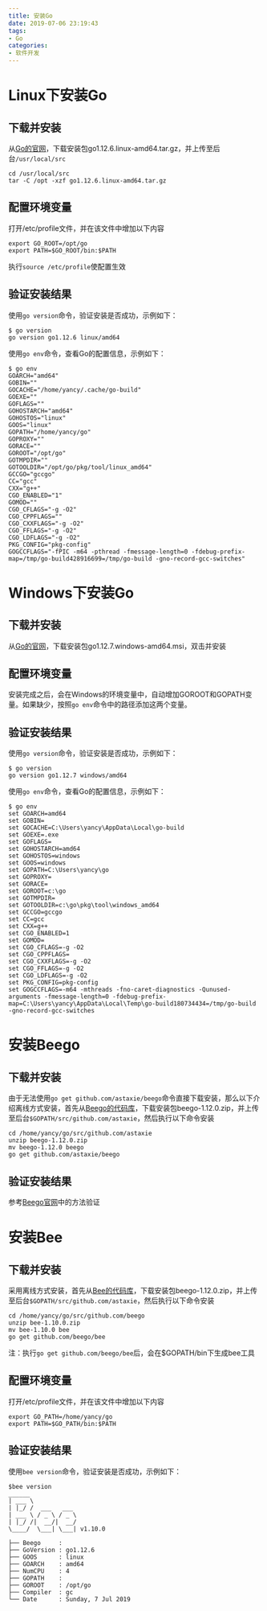 ```yaml
---
title: 安装Go
date: 2019-07-06 23:19:43
tags: 
- Go
categories:
- 软件开发
---
```


# Linux下安装Go

## 下载并安装
从[Go的官网](https://golang.google.cn/)，下载安装包go1.12.6.linux-amd64.tar.gz，并上传至后台`/usr/local/src`

```
cd /usr/local/src
tar -C /opt -xzf go1.12.6.linux-amd64.tar.gz
```

## 配置环境变量
打开/etc/profile文件，并在该文件中增加以下内容
```
export GO_ROOT=/opt/go
export PATH=$GO_ROOT/bin:$PATH
```
执行`source /etc/profile`使配置生效

## 验证安装结果
使用`go version`命令，验证安装是否成功，示例如下：
```
$ go version
go version go1.12.6 linux/amd64
```

使用`go env`命令，查看Go的配置信息，示例如下：
```
$ go env
GOARCH="amd64"
GOBIN=""
GOCACHE="/home/yancy/.cache/go-build"
GOEXE=""
GOFLAGS=""
GOHOSTARCH="amd64"
GOHOSTOS="linux"
GOOS="linux"
GOPATH="/home/yancy/go"
GOPROXY=""
GORACE=""
GOROOT="/opt/go"
GOTMPDIR=""
GOTOOLDIR="/opt/go/pkg/tool/linux_amd64"
GCCGO="gccgo"
CC="gcc"
CXX="g++"
CGO_ENABLED="1"
GOMOD=""
CGO_CFLAGS="-g -O2"
CGO_CPPFLAGS=""
CGO_CXXFLAGS="-g -O2"
CGO_FFLAGS="-g -O2"
CGO_LDFLAGS="-g -O2"
PKG_CONFIG="pkg-config"
GOGCCFLAGS="-fPIC -m64 -pthread -fmessage-length=0 -fdebug-prefix-map=/tmp/go-build428916699=/tmp/go-build -gno-record-gcc-switches"
```

# Windows下安装Go

## 下载并安装
从[Go的官网](https://golang.google.cn/)，下载安装包go1.12.7.windows-amd64.msi，双击并安装

## 配置环境变量
安装完成之后，会在Windows的环境变量中，自动增加GOROOT和GOPATH变量。如果缺少，按照`go env`命令中的路径添加这两个变量。

## 验证安装结果
使用`go version`命令，验证安装是否成功，示例如下：
```
$ go version
go version go1.12.7 windows/amd64
```

使用`go env`命令，查看Go的配置信息，示例如下：
```
$ go env
set GOARCH=amd64
set GOBIN=
set GOCACHE=C:\Users\yancy\AppData\Local\go-build
set GOEXE=.exe
set GOFLAGS=
set GOHOSTARCH=amd64
set GOHOSTOS=windows
set GOOS=windows
set GOPATH=C:\Users\yancy\go
set GOPROXY=
set GORACE=
set GOROOT=c:\go
set GOTMPDIR=
set GOTOOLDIR=c:\go\pkg\tool\windows_amd64
set GCCGO=gccgo
set CC=gcc
set CXX=g++
set CGO_ENABLED=1
set GOMOD=
set CGO_CFLAGS=-g -O2
set CGO_CPPFLAGS=
set CGO_CXXFLAGS=-g -O2
set CGO_FFLAGS=-g -O2
set CGO_LDFLAGS=-g -O2
set PKG_CONFIG=pkg-config
set GOGCCFLAGS=-m64 -mthreads -fno-caret-diagnostics -Qunused-arguments -fmessage-length=0 -fdebug-prefix-map=C:\Users\yancy\AppData\Local\Temp\go-build180734434=/tmp/go-build -gno-record-gcc-switches
```

# 安装Beego

## 下载并安装
由于无法使用`go get github.com/astaxie/beego`命令直接下载安装，那么以下介绍离线方式安装，首先从[Beego的代码库](https://github.com/astaxie/beego)，下载安装包beego-1.12.0.zip，并上传至后台`$GOPATH/src/github.com/astaxie`，然后执行以下命令安装

```
cd /home/yancy/go/src/github.com/astaxie
unzip beego-1.12.0.zip
mv beego-1.12.0 beego
go get github.com/astaxie/beego
```

## 验证安装结果
参考[Beego官网](https://beego.me/)中的方法验证


# 安装Bee
## 下载并安装
采用离线方式安装，首先从[Bee的代码库](https://github.com/beego/bee)，下载安装包beego-1.12.0.zip，并上传至后台`$GOPATH/src/github.com/astaxie`，然后执行以下命令安装

```
cd /home/yancy/go/src/github.com/beego
unzip bee-1.10.0.zip
mv bee-1.10.0 bee
go get github.com/beego/bee
```
注：执行`go get github.com/beego/bee`后，会在$GOPATH/bin下生成bee工具

## 配置环境变量
打开/etc/profile文件，并在该文件中增加以下内容
```
export GO_PATH=/home/yancy/go
export PATH=$GO_PATH/bin:$PATH
```

## 验证安装结果
使用`bee version`命令，验证安装是否成功，示例如下：
```
$bee version
______
| ___ \
| |_/ /  ___   ___
| ___ \ / _ \ / _ \
| |_/ /|  __/|  __/
\____/  \___| \___| v1.10.0

├── Beego     : 
├── GoVersion : go1.12.6
├── GOOS      : linux
├── GOARCH    : amd64
├── NumCPU    : 4
├── GOPATH    : 
├── GOROOT    : /opt/go
├── Compiler  : gc
└── Date      : Sunday, 7 Jul 2019

```